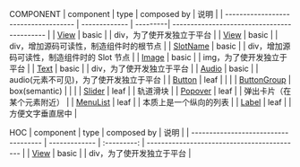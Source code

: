 
COMPONENT
| component                            | type          | composed by | 说明                                        |
| ------------------------------------ | ------------- | ---------| ------------------------------------------- |
| [View](./View.tsx)                   | basic         |             | div，为了使开发独立于平台                   |
| [View](./View.tsx) | basic         |             | div，增加源码可读性，制造组件时的根节点     |
| [SlotName](./SlotName.tsx)           | basic         |             | div，增加源码可读性，制造组件时的 Slot 节点 |
| [Image](./Image.tsx)                 | basic         |             | img，为了使开发独立于平台                   |
| [Text](./Text.tsx)                   | basic         |             | div，为了使开发独立于平台                   |
| [Audio](./Audio.tsx)                 | basic         |             | audio(元素不可见)，为了使开发独立于平台     |
| [Button](./Button.tsx)               | leaf          |             |                                             |
| [ButtonGroup](./ButtonGroup.tsx)     | box(semantic) |             |                                             |
| [Slider](./Slider.tsx)               | leaf          |             | 轨道滑块                                    |
| [Popover](./Popover.tsx)             | leaf          |             | 弹出卡片（在某个元素附近）                  |
| [MenuList](./MenuList.tsx)         | leaf          |             | 本质上是一个纵向的列表                      |
| [Label](./Label.tsx)                 | leaf          |             | 方便文字垂直居中                            |




HOC
| component                            | type          | composed by | 说明                                        |
| ------------------------------------ | ------------- | :---------: | ------------------------------------------- |
| [View](./View.tsx)                   | basic         |             | div，为了使开发独立于平台                   |


